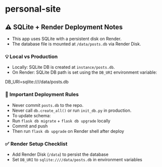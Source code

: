 # personal-site

## ⚠️ SQLite + Render Deployment Notes

- This app uses SQLite with a persistent disk on Render.
- The database file is mounted at `/data/posts.db` via Render Disk.

### 💡 Local vs Production

- Locally: SQLite DB is created at `instance/posts.db`.
- On Render: SQLite DB path is set using the `DB_URI` environment variable:

DB_URI=sqlite:////data/posts.db

### 🛑 Important Deployment Rules

- Never commit `posts.db` to the repo.
- Never call `db.create_all()` or run `init_db.py` in production.
- To update schema:
- Run `flask db migrate` + `flask db upgrade` locally
- Commit and push
- Then run `flask db upgrade` on Render shell after deploy

### ✅ Render Setup Checklist

- Add Render Disk (`/data`) to persist the database
- Set `DB_URI` to `sqlite:////data/posts.db` in environment variables
